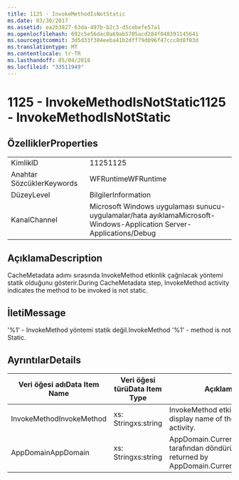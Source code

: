 ```yaml
---
title: 1125 - InvokeMethodIsNotStatic
ms.date: 03/30/2017
ms.assetid: ea2b3827-63da-497b-b2c3-d5cebefe57a1
ms.openlocfilehash: 692c5e56dac0a69ab5705acd284f048391145641
ms.sourcegitcommit: 3d5d33f384eeba41b2dff79d096f47ccc8d8f03d
ms.translationtype: MT
ms.contentlocale: tr-TR
ms.lasthandoff: 05/04/2018
ms.locfileid: "33511949"
---
```

# <a name="1125---invokemethodisnotstatic"></a><span data-ttu-id="7910c-102">1125 - InvokeMethodIsNotStatic</span><span class="sxs-lookup"><span data-stu-id="7910c-102">1125 - InvokeMethodIsNotStatic</span></span>
## <a name="properties"></a><span data-ttu-id="7910c-103">Özellikler</span><span class="sxs-lookup"><span data-stu-id="7910c-103">Properties</span></span>  
  
|||  
|-|-|  
|<span data-ttu-id="7910c-104">Kimlik</span><span class="sxs-lookup"><span data-stu-id="7910c-104">ID</span></span>|<span data-ttu-id="7910c-105">1125</span><span class="sxs-lookup"><span data-stu-id="7910c-105">1125</span></span>|  
|<span data-ttu-id="7910c-106">Anahtar Sözcükler</span><span class="sxs-lookup"><span data-stu-id="7910c-106">Keywords</span></span>|<span data-ttu-id="7910c-107">WFRuntime</span><span class="sxs-lookup"><span data-stu-id="7910c-107">WFRuntime</span></span>|  
|<span data-ttu-id="7910c-108">Düzey</span><span class="sxs-lookup"><span data-stu-id="7910c-108">Level</span></span>|<span data-ttu-id="7910c-109">Bilgiler</span><span class="sxs-lookup"><span data-stu-id="7910c-109">Information</span></span>|  
|<span data-ttu-id="7910c-110">Kanal</span><span class="sxs-lookup"><span data-stu-id="7910c-110">Channel</span></span>|<span data-ttu-id="7910c-111">Microsoft Windows uygulaması sunucu-uygulamalar/hata ayıklama</span><span class="sxs-lookup"><span data-stu-id="7910c-111">Microsoft-Windows-Application Server-Applications/Debug</span></span>|  
  
## <a name="description"></a><span data-ttu-id="7910c-112">Açıklama</span><span class="sxs-lookup"><span data-stu-id="7910c-112">Description</span></span>  
 <span data-ttu-id="7910c-113">CacheMetadata adımı sırasında InvokeMethod etkinlik çağrılacak yöntemi statik olduğunu gösterir.</span><span class="sxs-lookup"><span data-stu-id="7910c-113">During CacheMetadata step, InvokeMethod activity indicates the method to be invoked is not static.</span></span>  
  
## <a name="message"></a><span data-ttu-id="7910c-114">İleti</span><span class="sxs-lookup"><span data-stu-id="7910c-114">Message</span></span>  
 <span data-ttu-id="7910c-115">'%1' - InvokeMethod yöntemi statik değil.</span><span class="sxs-lookup"><span data-stu-id="7910c-115">InvokeMethod '%1' - method is not Static.</span></span>  
  
## <a name="details"></a><span data-ttu-id="7910c-116">Ayrıntılar</span><span class="sxs-lookup"><span data-stu-id="7910c-116">Details</span></span>  
  
|<span data-ttu-id="7910c-117">Veri öğesi adı</span><span class="sxs-lookup"><span data-stu-id="7910c-117">Data Item Name</span></span>|<span data-ttu-id="7910c-118">Veri öğesi türü</span><span class="sxs-lookup"><span data-stu-id="7910c-118">Data Item Type</span></span>|<span data-ttu-id="7910c-119">Açıklama</span><span class="sxs-lookup"><span data-stu-id="7910c-119">Description</span></span>|  
|--------------------|--------------------|-----------------|  
|<span data-ttu-id="7910c-120">InvokeMethod</span><span class="sxs-lookup"><span data-stu-id="7910c-120">InvokeMethod</span></span>|<span data-ttu-id="7910c-121">xs: String</span><span class="sxs-lookup"><span data-stu-id="7910c-121">xs:string</span></span>|<span data-ttu-id="7910c-122">InvokeMethod etkinlik görünen adı.</span><span class="sxs-lookup"><span data-stu-id="7910c-122">The display name of the InvokeMethod activity.</span></span>|  
|<span data-ttu-id="7910c-123">AppDomain</span><span class="sxs-lookup"><span data-stu-id="7910c-123">AppDomain</span></span>|<span data-ttu-id="7910c-124">xs: String</span><span class="sxs-lookup"><span data-stu-id="7910c-124">xs:string</span></span>|<span data-ttu-id="7910c-125">AppDomain.CurrentDomain.FriendlyName tarafından döndürülen dize.</span><span class="sxs-lookup"><span data-stu-id="7910c-125">The string returned by AppDomain.CurrentDomain.FriendlyName.</span></span>|
